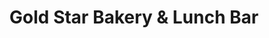 ---
title: "Gold Star Bakery & Lunch Bar"
url: /hamilton/gold-star-bakery-und-lunch-bar/
shop: Bäckerei
---